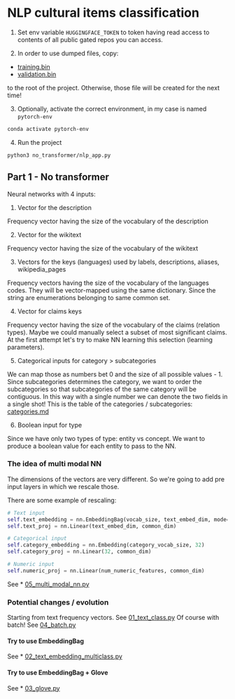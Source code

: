# NLP cultural items classification

1. Set env variable `HUGGINGFACE_TOKEN` to token having read access to contents of all public gated repos you can access.

2. In order to use dumped files, copy:
  * [training.bin](training.bin)
  * [validation.bin](validation.bin)

to the root of the project.
Otherwise, those file will be created for the next time!

3. Optionally, activate the correct environment, in my case is named `pytorch-env`

```bash
conda activate pytorch-env
```

4. Run the project

```bash
python3 no_transformer/nlp_app.py
```

## Part 1 - No transformer

Neural networks with 4 inputs:

1. Vector for the description

Frequency vector having the size of the vocabulary of the description

2. Vector for the wikitext

Frequency vector having the size of the vocabulary of the wikitext

3. Vectors for the keys (languages) used by labels, descriptions, aliases, wikipedia_pages

Frequency vectors having the size of the vocabulary of the languages codes.
They will be vector-mapped using the same dictionary.
Since the string are enumerations belonging to same common set.

4. Vector for claims keys

Frequency vector having the size of the vocabulary of the claims (relation types).
Maybe we could manually select a subset of most significant claims. 
At the first attempt let's try to make NN learning this selection (learning parameters).

5. Categorical inputs for category > subcategories

We can map those as numbers bet 0 and the size of all possible values - 1.
Since subcategories determines the category,
we want to order the subcategories so that subcategories of the same category will be contiguous.
In this way with a single number we can denote the two fields in a single shot!
This is the table of the categories / subcategories: [categories.md](generated/categories.md)

6. Boolean input for type

Since we have only two types of type: entity vs concept.
We want to produce a boolean value for each entity to pass to the NN.

### The idea of multi modal NN

The dimensions of the vectors are very different.
So we're going to add pre input layers in which we rescale those.

There are some example of rescaling:

```python
# Text input
self.text_embedding = nn.EmbeddingBag(vocab_size, text_embed_dim, mode='mean')
self.text_proj = nn.Linear(text_embed_dim, common_dim)
```

```python
# Categorical input
self.category_embedding = nn.Embedding(category_vocab_size, 32)
self.category_proj = nn.Linear(32, common_dim)
```

```python
# Numeric input
self.numeric_proj = nn.Linear(num_numeric_features, common_dim)
```

See * [05_multi_modal_nn.py](generated/05_multi_modal_nn.py)

### Potential changes / evolution

Starting from text frequency vectors. See [01_text_class.py](generated/01_text_class.py)
Of course with batch! See [04_batch.py](generated/04_batch.py)

#### Try to use EmbeddingBag

See * [02_text_embedding_multiclass.py](generated/02_text_embedding_multiclass.py)

#### Try to use EmbeddingBag + Glove

See * [03_glove.py](generated/03_glove.py)